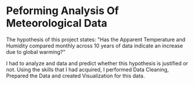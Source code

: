 # Peforming Analysis Of Meteorological Data

The hypothesis of this project states:
 "Has the Apparent Temperature and Humidity compared monthly across 10 years of data indicate an increase due to global warming?"
 
I had to analyze and data and predict whether this hypothesis is justified or not. Using the skills that I had acquired, I performed Data Cleaning, Prepared the Data and created Visualization for this data.
